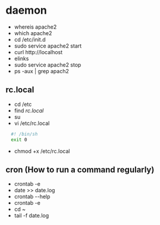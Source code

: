 # daemon

- whereis apache2
- which apache2
- cd /etc/init.d
- sudo service apache2 start
- curl http://localhost
- elinks
- sudo service apache2 stop
- ps -aux | grep apach2

## rc.local

- cd /etc
- find *rc.local*
- su
- vi /etc/rc.local

```bash
  #! /bin/sh
  exit 0
```

- chmod +x /etc/rc.local

## cron (How to run a command regularly)

- crontab -e
- date >> date.log
- crontab --help
- crontab -e
- cd ~
- tail -f date.log